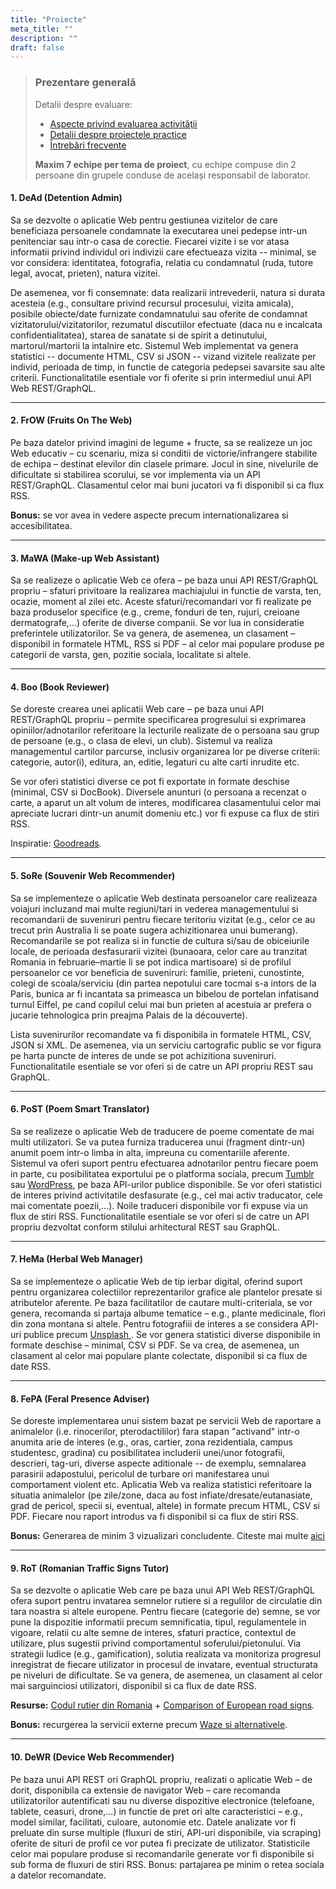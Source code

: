 ```yaml
---
title: "Proiecte"
meta_title: ""
description: ""
draft: false
---
```


> ### ️Prezentare generală
> Detalii despre evaluare:
> - <a href="https://profs.info.uaic.ro/~busaco/teach/courses/web/web-exam.html" target="_blank">Aspecte privind evaluarea activităţii </a>
> - <a href="https://profs.info.uaic.ro/~busaco/teach/courses/web/web-projects.html" target="_blank">Detalii despre proiectele practice </a>
> - <a href="https://docs.google.com/document/d/1-kwayc6-iC5EqXXyk_laMbKxfNhz_wZPxkPNwUZPnsE/edit" target="_blank">Întrebări frecvente </a>
>
> <b>Maxim 7 echipe per tema de proiect</b>, cu echipe compuse din 2 persoane din grupele conduse de același responsabil de laborator.
>

<div style={{marginTop: "30px"}}></div>

#### <span> <b >1. </b> <b>DeAd</b> (Detention Admin) </span>

Sa se dezvolte o aplicatie Web pentru gestiunea vizitelor de care beneficiaza persoanele
condamnate la executarea unei pedepse intr-un penitenciar sau intr-o casa de corectie.
Fiecarei vizite i se vor atasa informatii privind individul ori indivizii care efectueaza
vizita -- minimal, se vor considera: identitatea, fotografia, relatia cu condamnatul
(ruda, tutore legal, avocat, prieten), natura vizitei. 

De asemenea, vor fi consemnate: data realizarii intrevederii, natura si durata acesteia
(e.g., consultare privind recursul procesului, vizita amicala), posibile obiecte/date
furnizate condamnatului sau oferite de condamnat vizitatorului/vizitatorilor,
rezumatul discutiilor efectuate (daca nu e incalcata confidentialitatea),
starea de sanatate si de spirit a detinutului, martorul/martorii la intalnire etc.
Sistemul Web implementat va genera statistici -- documente HTML, CSV si JSON -- vizand
vizitele realizate per individ, perioada de timp, in functie de categoria pedepsei
savarsite sau alte criterii. Functionalitatile esentiale vor fi oferite si prin
intermediul unui API Web REST/GraphQL.

---

#### <span> <b>2. </b> <b>FrOW</b> (Fruits On The Web) </span>

Pe baza datelor privind imagini de legume + fructe, sa se realizeze un joc Web educativ
– cu scenariu, miza si conditii de victorie/infrangere stabilite de echipa –
destinat elevilor din clasele primare. Jocul in sine, nivelurile de dificultate si
stabilirea scorului, se vor implementa via un API REST/GraphQL.
Clasamentul celor mai buni jucatori va fi disponibil si ca flux RSS.

<b>Bonus:</b> se vor avea in vedere aspecte precum internationalizarea si accesibilitatea.

---

#### <span> <b>3. </b> <b>MaWA</b> (Make-up Web Assistant) </span>

Sa se realizeze o aplicatie Web ce ofera – pe baza unui API REST/GraphQL propriu –
sfaturi privitoare la realizarea machiajului in functie de varsta, ten, ocazie,
moment al zilei etc. Aceste sfaturi/recomandari vor fi realizate pe baza produselor
specifice (e.g., creme, fonduri de ten, rujuri, creioane dermatografe,...) oferite de
diverse companii. Se vor lua in consideratie preferintele utilizatorilor.
Se va genera, de asemenea, un clasament – disponibil in formatele HTML, RSS si PDF –
al celor mai populare produse pe categorii de varsta, gen, pozitie sociala, localitate
si altele.

---

#### <span> <b>4. </b> <b>Boo</b> (Book Reviewer) </span>

Se doreste crearea unei aplicatii Web care – pe baza unui API REST/GraphQL propriu –
permite specificarea progresului si exprimarea opiniilor/adnotarilor referitoare la
lecturile realizate de o persoana sau grup de persoane (e.g., o clasa de elevi, un club).
Sistemul va realiza managementul cartilor parcurse, inclusiv organizarea lor pe diverse
criterii: categorie, autor(i),
editura, an, editie, legaturi cu alte carti inrudite etc.

Se vor oferi statistici diverse ce pot fi exportate in formate deschise
(minimal, CSV si DocBook). Diversele anunturi (o persoana a recenzat o carte, a aparut
un alt volum de interes, modificarea clasamentului celor mai apreciate lucrari dintr-un
anumit domeniu etc.) vor fi expuse ca flux de stiri RSS.

Inspiratie: <a href="https://www.goodreads.com/" >Goodreads</a>.

---

#### <span> <b>5. </b> <b>SoRe</b> (Souvenir Web Recommender) </span>

Sa se implementeze o aplicatie Web destinata persoanelor care realizeaza voiajuri
incluzand mai multe regiuni/tari in vederea managementului si recomandarii	de suveniruri
pentru fiecare teritoriu vizitat (e.g., celor ce au trecut prin Australia li se poate
sugera achizitionarea unui bumerang). Recomandarile se pot realiza si in functie de
cultura si/sau de obiceiurile locale, de perioada desfasurarii vizitei (bunaoara, celor
care au tranzitat Romania in februarie–martie li se pot indica martisoare) si de
profilul persoanelor ce vor beneficia de suveniruri: familie, prieteni,
cunostinte, colegi de scoala/serviciu (din partea nepotului care tocmai s-a intors de la
Paris, 	bunica ar fi incantata sa primeasca un bibelou de portelan infatisand turnul
Eiffel, pe cand copilul celui mai bun prieten al acestuia ar prefera o jucarie
tehnologica prin preajma Palais de la découverte).

Lista suvenirurilor recomandate va fi disponibila in formatele HTML, CSV, JSON si XML.
De asemenea, via un serviciu cartografic public se vor figura pe harta puncte de interes
de unde se pot achizitiona suveniruri. Functionalitatile esentiale se vor oferi si de
catre un API propriu REST sau GraphQL.

---

#### <span> <b>6. </b> <b>PoST</b> (Poem Smart Translator) </span>

Sa se realizeze o aplicatie Web de traducere de poeme comentate de mai multi utilizatori.
Se va putea furniza traducerea unui (fragment dintr-un) anumit poem intr-o limba in alta,
impreuna cu comentariile aferente. Sistemul va oferi suport pentru efectuarea adnotarilor
pentru fiecare poem in parte, cu posibilitatea exportului pe o platforma sociala, precum
<a href="https://www.tumblr.com/docs/en/api/v2" >Tumblr</a> sau
<a href="https://developer.wordpress.org/rest-api/">WordPress</a>, pe baza API-urilor publice disponibile.
Se vor oferi statistici de interes privind activitatile desfasurate (e.g., cel mai activ
traducator, cele mai comentate poezii,...). Noile traduceri disponibile vor fi expuse
via un flux de stiri RSS. Functionalitatile esentiale se vor oferi si de catre un API
propriu dezvoltat conform stilului arhitectural REST sau GraphQL.

---

#### <span> <b>7. </b> <b>HeMa</b> (Herbal Web Manager) </span>

Sa se implementeze o aplicatie Web de tip ierbar digital, oferind suport pentru
organizarea colectiilor reprezentarilor grafice ale plantelor presate si atributelor
aferente. Pe baza facilitatilor de cautare multi-criteriala, se vor genera, recomanda
si partaja albume tematice – e.g., plante medicinale, flori din zona montana si altele.
Pentru fotografiii de interes a se considera API-uri publice precum
<a href="https://unsplash.com/developers"> Unsplash </a>.
Se vor genera statistici diverse disponibile in formate deschise – minimal, CSV si PDF.
Se va crea, de asemenea, un clasament al celor mai populare plante colectate, disponibil
si ca flux de date RSS.

---

#### <span> <b>8. </b> <b>FePA</b> (Feral Presence Adviser) </span>

Se doreste implementarea unui sistem bazat pe servicii Web de raportare a
animalelor (i.e. rinocerilor, pterodactililor) fara stapan "activand" intr-o
anumita arie de interes (e.g., oras, cartier, zona rezidentiala, campus studentesc, gradina)
cu posibilitatea includerii unei/unor fotografii, descrieri, tag-uri, diverse aspecte
aditionale -- de exemplu, semnalarea parasirii adapostului, pericolul de turbare ori
manifestarea unui comportament violent etc. Aplicatia Web va realiza statistici
referitoare la situatia animalelor (pe zile/zone, daca au fost infiate/dresate/eutanasiate, grad de pericol, specii si, eventual, altele)
in formate precum HTML, CSV si PDF. Fiecare nou raport introdus va fi disponibil
si ca flux de stiri RSS.

<b>Bonus:</b> Generarea de minim 3 vizualizari concludente.
Citeste mai multe <a href="" >aici </a>

---

#### <span> <b>9. </b> <b>RoT</b> (Romanian Traffic Signs Tutor) </span>

Sa se dezvolte o aplicatie Web care pe baza unui API Web REST/GraphQL ofera suport
pentru invatarea semnelor rutiere si a regulilor de circulatie din tara noastra si
altele europene. Pentru fiecare (categorie de) semne, se vor pune la dispozitie informatii
precum semnificatia, tipul, regulamentele in vigoare, relatii cu alte semne de interes,
sfaturi practice, contextul de utilizare, plus sugestii privind comportamentul
soferului/pietonului. Via strategii ludice (e.g., gamification), solutia realizata va
monitoriza progresul inregistrat de fiecare utilizator in procesul de invatare, eventual
structurata pe niveluri de dificultate. Se va genera, de asemenea, un clasament al celor
mai sarguinciosi utilizatori, disponibil si ca flux de date RSS.

<b>Resurse:</b> <a href="https://www.codrutier.ro/">Codul rutier din Romania</a> + <a href="https://www.wikiwand.com/en/Comparison_of_European_road_signs">Comparison of European road signs</a>.

<b>Bonus:</b> recurgerea la servicii externe precum <a href="https://alternativeto.net/software/waze/">Waze si alternativele</a>.

---

#### <span> <b>10. </b> <b>DeWR</b> (Device Web Recommender) </span>

Pe baza unui API REST ori GraphQL propriu, realizati o aplicatie Web – de dorit,
disponibila ca extensie de navigator Web – care recomanda utilizatorilor autentificati
sau nu diverse dispozitive electronice (telefoane, tablete, ceasuri, drone,...)
in functie de pret ori alte caracteristici – e.g., model similar, facilitati, culoare,
autonomie etc. Datele analizate vor fi preluate din surse multiple (fluxuri de stiri,
API-uri disponibile, via scraping) oferite de situri de profil ce vor putea fi precizate
de utilizator. Statisticile celor mai populare produse si recomandarile generate vor fi
disponibile si sub forma de fluxuri de stiri RSS. Bonus: partajarea pe minim o retea
sociala a datelor recomandate.